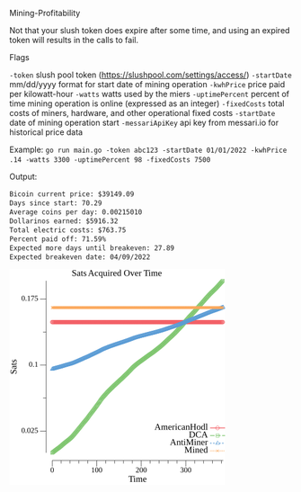 Mining-Profitability

Not that your slush token does expire after some time, and using an expired token will results in the calls to fail.

Flags

`-token` slush pool token (https://slushpool.com/settings/access/)
`-startDate` mm/dd/yyyy format for start date of mining operation
`-kwhPrice` price paid per kilowatt-hour
`-watts` watts used by the miers
`-uptimePercent` percent of time mining operation is online (expressed as an integer)
`-fixedCosts` total costs of miners, hardware, and other operational fixed costs
`-startDate` date of mining operation start
`-messariApiKey` api key from messari.io for historical price data


Example: `go run main.go -token abc123 -startDate 01/01/2022 -kwhPrice .14 -watts 3300 -uptimePercent 98 -fixedCosts 7500`

Output:
```
Bicoin current price: $39149.09
Days since start: 70.29
Average coins per day: 0.00215010
Dollarinos earned: $5916.32
Total electric costs: $763.75
Percent paid off: 71.59%
Expected more days until breakeven: 27.89
Expected breakeven date: 04/09/2022
```

![Example output plot](points.png)

